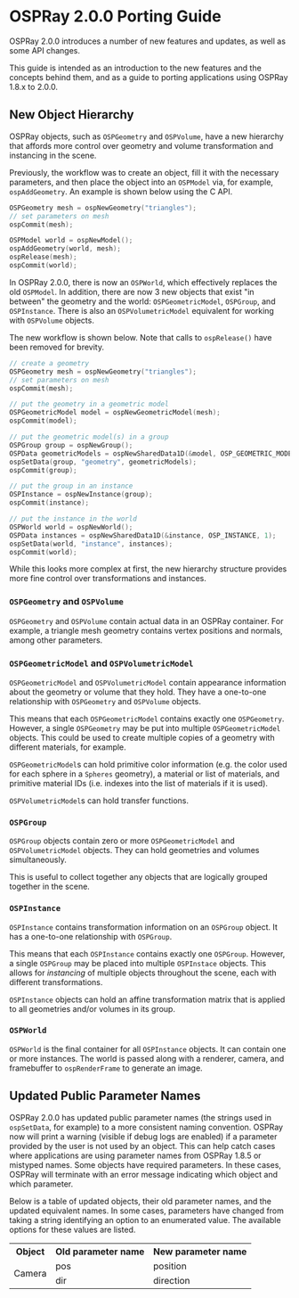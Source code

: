 # OSPRay 2.0.0 Porting Guide

OSPRay 2.0.0 introduces a number of new features and updates, as well as some
API changes.

This guide is intended as an introduction to the new features and the concepts
behind them, and as a guide to porting applications using OSPRay 1.8.x to
2.0.0.

## New Object Hierarchy

OSPRay objects, such as `OSPGeometry` and `OSPVolume`, have a new hierarchy
that affords more control over geometry and volume transformation and
instancing in the scene.

Previously, the workflow was to create an object, fill it with the necessary
parameters, and then place the object into an `OSPModel` via, for example,
`ospAddGeometry`. An example is shown below using the C API.

```cpp
OSPGeometry mesh = ospNewGeometry("triangles");
// set parameters on mesh
ospCommit(mesh);

OSPModel world = ospNewModel();
ospAddGeometry(world, mesh);
ospRelease(mesh);
ospCommit(world);
```

In OSPRay 2.0.0, there is now an `OSPWorld`, which effectively replaces the old
`OSPModel`.  In addition, there are now 3 new objects that exist "in between"
the geometry and the world: `OSPGeometricModel`, `OSPGroup`, and `OSPInstance`.
There is also an `OSPVolumetricModel` equivalent for working with `OSPVolume`
objects.

The new workflow is shown below. Note that calls to `ospRelease()` have been
removed for brevity.

```cpp
// create a geometry
OSPGeometry mesh = ospNewGeometry("triangles");
// set parameters on mesh
ospCommit(mesh);

// put the geometry in a geometric model
OSPGeometricModel model = ospNewGeometricModel(mesh);
ospCommit(model);

// put the geometric model(s) in a group
OSPGroup group = ospNewGroup();
OSPData geometricModels = ospNewSharedData1D(&model, OSP_GEOMETRIC_MODEL, 1);
ospSetData(group, "geometry", geometricModels);
ospCommit(group);

// put the group in an instance
OSPInstance = ospNewInstance(group);
ospCommit(instance);

// put the instance in the world
OSPWorld world = ospNewWorld();
OSPData instances = ospNewSharedData1D(&instance, OSP_INSTANCE, 1);
ospSetData(world, "instance", instances);
ospCommit(world);
```

While this looks more complex at first, the new hierarchy structure
provides more fine control over transformations and instances.

### `OSPGeometry` and `OSPVolume`

`OSPGeometry` and `OSPVolume` contain actual data in an OSPRay container. For
example, a triangle mesh geometry contains vertex positions and normals, among
other parameters.

### `OSPGeometricModel` and `OSPVolumetricModel`

`OSPGeometricModel` and `OSPVolumetricModel` contain appearance information
about the geometry or volume that they hold. They have a one-to-one
relationship with `OSPGeometry` and `OSPVolume` objects.

This means that each `OSPGeometricModel` contains exactly one `OSPGeometry`.
However, a single `OSPGeometry` may be put into multiple `OSPGeometricModel`
objects. This could be used to create multiple copies of a geometry with
different materials, for example.

`OSPGeometricModel`s can hold primitive color information (e.g. the color used
for each sphere in a `Spheres` geometry), a material or list of materials, and
primitive material IDs (i.e. indexes into the list of materials if it is used).

`OSPVolumetricModel`s can hold transfer functions.

### `OSPGroup`

`OSPGroup` objects contain zero or more `OSPGeometricModel` and
`OSPVolumetricModel` objects.  They can hold geometries and volumes
simultaneously.

This is useful to collect together any objects that are logically grouped
together in the scene.

### `OSPInstance`

`OSPInstance` contains transformation information on an `OSPGroup` object. It
has a one-to-one relationship with `OSPGroup`.

This means that each `OSPInstance` contains exactly one `OSPGroup`. However, a
single `OSPGroup` may be placed into multiple `OSPInstace` objects. This allows
for _instancing_ of multiple objects throughout the scene, each with different
transformations.

`OSPInstance` objects can hold an affine transformation matrix that is applied
to all geometries and/or volumes in its group.

### `OSPWorld`

`OSPWorld` is the final container for all `OSPInstance` objects. It can contain
one or more instances.  The world is passed along with a renderer, camera, and
framebuffer to `ospRenderFrame` to generate an image.

## Updated Public Parameter Names

OSPRay 2.0.0 has updated public parameter names (the strings used in
`ospSetData`, for example) to a more consistent naming convention.  OSPRay now
will print a warning (visible if debug logs are enabled) if a parameter
provided by the user is not used by an object. This can help catch cases where
applications are using parameter names from OSPRay 1.8.5 or mistyped names.
Some objects have required parameters. In these cases, OSPRay will terminate
with an error message indicating which object and which parameter.

Below is a table of updated objects, their old parameter names, and the updated
equivalent names. In some cases, parameters have changed from taking a string
identifying an option to an enumerated value. The available options for these
values are listed.

<table>
  <tr>
    <th>Object</th> <th>Old parameter name</th> <th>New parameter name</th>
  </tr>
  <tr>
    <td rowspan="2">Camera</td> <td>pos</td> <td>position</td>
  </tr>
  <tr>
    <td>dir</td> <td>direction</td>
  </tr>
</table>
